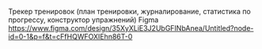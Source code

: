 Трекер тренировок (план тренировки, журналирование, статистика по прогрессу, конструктор упражнений)
Figma 
https://www.figma.com/design/35XyXLiE3J2UbGFINbAnea/Untitled?node-id=0-1&p=f&t=cFfHQWFOXIEhn86T-0
